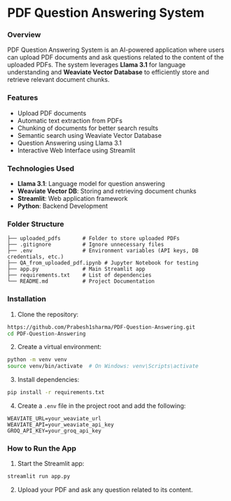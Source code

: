 # PDF Question Answering System

### Overview
PDF Question Answering System is an AI-powered application where users can upload PDF documents and ask questions related to the content of the uploaded PDFs. The system leverages **Llama 3.1** for language understanding and **Weaviate Vector Database** to efficiently store and retrieve relevant document chunks.

### Features
- Upload PDF documents
- Automatic text extraction from PDFs
- Chunking of documents for better search results
- Semantic search using Weaviate Vector Database
- Question Answering using Llama 3.1
- Interactive Web Interface using Streamlit

### Technologies Used
- **Llama 3.1**: Language model for question answering
- **Weaviate Vector DB**: Storing and retrieving document chunks
- **Streamlit**: Web application framework
- **Python**: Backend Development

### Folder Structure
```
├── uploaded_pdfs       # Folder to store uploaded PDFs
├── .gitignore          # Ignore unnecessary files
├── .env                # Environment variables (API keys, DB credentials, etc.)
├── QA_from_uploaded_pdf.ipynb # Jupyter Notebook for testing
├── app.py              # Main Streamlit app
├── requirements.txt    # List of dependencies
└── README.md           # Project Documentation
```

### Installation
1. Clone the repository:
```bash
https://github.com/Prabesh1sharma/PDF-Question-Answering.git
cd PDF-Question-Answering
```

2. Create a virtual environment:
```bash
python -m venv venv
source venv/bin/activate  # On Windows: venv\Scripts\activate
```

3. Install dependencies:
```bash
pip install -r requirements.txt
```

4. Create a `.env` file in the project root and add the following:
```plaintext
WEAVIATE_URL=your_weaviate_url
WEAVIATE_API=your_weaviate_api_key
GROQ_API_KEY=your_groq_api_key
```

### How to Run the App
1. Start the Streamlit app:
```bash
streamlit run app.py
```
2. Upload your PDF and ask any question related to its content.
